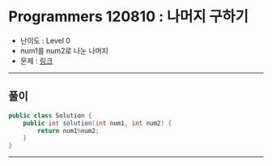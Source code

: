 # Programmers 120810 : 나머지 구하기
- 난이도 : Level 0
- num1를 num2로 나눈 나머지
- 문제 : [링크](https://school.programmers.co.kr/learn/courses/30/lessons/120810)

---

## 풀이
```java
public class Solution {
    public int solution(int num1, int num2) {
        return num1%num2;
    }
}
```

---
